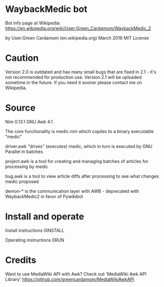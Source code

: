 WaybackMedic bot
===================
Bot info page at Wikipedia: https://en.wikipedia.org/wiki/User:Green_Cardamom/WaybackMedic_2 

by User:Green Cardamom (en.wikipedia.org)
March 2016
MIT License

Caution
=======
Version 2.0 is outdated and has many small bugs that are fixed in 2.1 - it's not recommended for production use. Version 2.1 will be uploaded sometime in the future. If you need it sooner please contact me on Wikipedia.

Source
========
Nim 0.13.1
GNU Awk 4.1

The core functionality is medic.nim which copiles to a binary executable "medic"

driver.awk "drives" (executes) medic, which in turn is executed by GNU Parallel in batches

project.awk is a tool for creating and managing batches of articles for processing by medic

bug.awk is a tool to view article diffs after processing to see what changes medic proposed

demon-* is the communication layer with AWB - deprecated with WaybackMedic2 in favor of Pywikibot

Install and operate
==================
Install instructions 0INSTALL

Operating instructions 0RUN

Credits
==================
Want to use MediaWiki API with Awk? Check out 'MediaWiki Awk API Library'
https://github.com/greencardamom/MediaWikiAwkAPI


